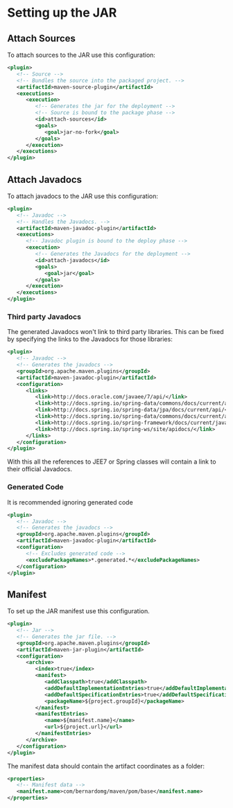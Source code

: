 # Setting up the JAR

## Attach Sources

To attach sources to the JAR use this configuration:

```xml
<plugin>
   <!-- Source -->
   <!-- Bundles the source into the packaged project. -->
   <artifactId>maven-source-plugin</artifactId>
   <executions>
      <execution>
         <!-- Generates the jar for the deployment -->
         <!-- Source is bound to the package phase -->
         <id>attach-sources</id>
         <goals>
            <goal>jar-no-fork</goal>
         </goals>
      </execution>
   </executions>
</plugin>
```

## Attach Javadocs

To attach javadocs to the JAR use this configuration:

```xml
<plugin>
   <!-- Javadoc -->
   <!-- Handles the Javadocs. -->
   <artifactId>maven-javadoc-plugin</artifactId>
   <executions>
      <!-- Javadoc plugin is bound to the deploy phase -->
      <execution>
         <!-- Generates the Javadocs for the deployment -->
         <id>attach-javadocs</id>
         <goals>
            <goal>jar</goal>
         </goals>
      </execution>
   </executions>
</plugin>
```

### Third party Javadocs

The generated Javadocs won't link to third party libraries. This can be fixed by specifying the links to the Javadocs for those libraries:

```xml
<plugin>
   <!-- Javadoc -->
   <!-- Generates the javadocs -->
   <groupId>org.apache.maven.plugins</groupId>
   <artifactId>maven-javadoc-plugin</artifactId>
   <configuration>
      <links>
         <link>http://docs.oracle.com/javaee/7/api/</link>
         <link>http://docs.spring.io/spring-data/commons/docs/current/api/</link>
         <link>http://docs.spring.io/spring-data/jpa/docs/current/api/</link>
         <link>http://docs.spring.io/spring-data/commons/docs/current/api/</link>
         <link>http://docs.spring.io/spring-framework/docs/current/javadoc-api/</link>
         <link>http://docs.spring.io/spring-ws/site/apidocs/</link>
      </links>
   </configuration>
</plugin>
```

With this all the references to JEE7 or Spring classes will contain a link to their official Javadocs.

### Generated Code

It is recommended ignoring generated code

```xml
<plugin>
   <!-- Javadoc -->
   <!-- Generates the javadocs -->
   <groupId>org.apache.maven.plugins</groupId>
   <artifactId>maven-javadoc-plugin</artifactId>
   <configuration>
      <!-- Excludes generated code -->
      <excludePackageNames>*.generated.*</excludePackageNames>
   </configuration>
</plugin>
```

## Manifest

To set up the JAR manifest use this configuration.

```xml
<plugin>
   <!-- Jar -->
   <!-- Generates the jar file. -->
   <groupId>org.apache.maven.plugins</groupId>
   <artifactId>maven-jar-plugin</artifactId>
   <configuration>
      <archive>
         <index>true</index>
         <manifest>
            <addClasspath>true</addClasspath>
            <addDefaultImplementationEntries>true</addDefaultImplementationEntries>
            <addDefaultSpecificationEntries>true</addDefaultSpecificationEntries>
            <packageName>${project.groupId}</packageName>
         </manifest>
         <manifestEntries>
            <name>${manifest.name}</name>
            <url>${project.url}</url>
         </manifestEntries>
      </archive>
   </configuration>
</plugin>
```

The manifest data should contain the artifact coordinates as a folder:

```xml
<properties>
   <!-- Manifest data -->
   <manifest.name>com/bernardomg/maven/pom/base</manifest.name>
</properties>
```



